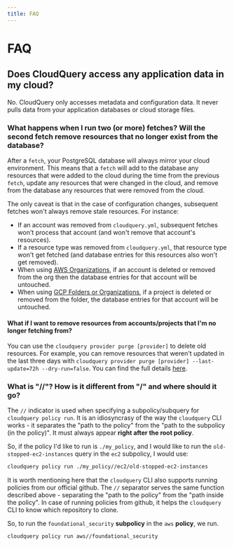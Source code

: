 ```yaml
---
title: FAQ
---
```


# FAQ

## Does CloudQuery access any application data in my cloud?

No. CloudQuery only accesses metadata and configuration data. It never pulls data from your application databases or cloud storage files.

### What happens when I run two (or more) fetches? Will the second fetch remove resources that no longer exist from the database?

After a `fetch`, your PostgreSQL database will always mirror your cloud environment. This means that a `fetch` will add to the database
any resources that were added to the cloud during the time from the previous `fetch`, update any resources that were changed in the cloud,
and remove from the database any resources that were removed from the cloud.

The only caveat is that in the case of configuration changes, subsequent fetches won't always remove stale resources. For instance:

- If an account was removed from `cloudquery.yml`, subsequent fetches won't process that account (and won't remove that account's resources).
- If a resource type was removed from `cloudquery.yml`, that resource type won't get fetched (and database entries for this resources also won't get removed).
- When using [AWS Organizations](https://hub.cloudquery.io/providers/cloudquery/aws/latest#aws-organizations), if an account is deleted or removed from the org then the database entries for that account will be untouched.
- When using [GCP Folders or Organizations](https://hub.cloudquery.io/providers/cloudquery/gcp/latest#configuration), if a project is deleted or removed from the folder, the database entries for that account will be untouched.

#### What if I want to remove resources from accounts/projects that I'm no longer fetching from?

You can use the `cloudquery provider purge [provider]` to delete old resources. For example, you can remove
resources that weren't updated in the last three days with `cloudquery provider purge [provider] --last-update=72h --dry-run=false`.
You can find the full details [here](https://docs.cloudquery.io/docs/cli/commands/provider_purge).

### What is "//"? How is it different from "/" and where should it go?

The `//` indicator is used when specifying a subpolicy/subquery for `cloudquery policy run`. It is an idiosyncrasy of the way the `cloudquery` CLI works - it separates the "path to the policy" from the "path to the subpolicy (in the policy)". It must always appear **right after the root policy**.

So, if the policy I'd like to run is `./my_policy`, and I would like
to run the `old-stopped-ec2-instances` query in the `ec2` subpolicy, I would use:

```bash
cloudquery policy run ./my_policy//ec2/old-stopped-ec2-instances
```

It is worth mentioning here that the `cloudquery` CLI also supports running policies from
our official github. The `//` separator serves the same function
described above - separating the "path to the policy" from the "path inside the policy". In case of running
policies from github, it helps the `cloudquery` CLI to know which repository to clone.

So, to run the `foundational_security` **subpolicy** in the `aws` **policy**, we run.

```bash
cloudquery policy run aws//foundational_security
```
